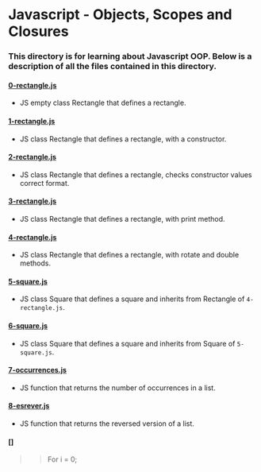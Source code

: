 # Javascript - Objects, Scopes and Closures
### This directory is for learning about Javascript OOP. Below is a description of all the files contained in this directory.

#### [0-rectangle.js](./0-rectangle.js)
* JS empty class Rectangle that defines a rectangle.

#### [1-rectangle.js](./1-rectangle.js)
* JS class Rectangle that defines a rectangle, with a constructor.

#### [2-rectangle.js](./2-rectangle.js)
* JS class Rectangle that defines a rectangle, checks constructor values correct format.

#### [3-rectangle.js](./3-rectangle.js)
* JS class Rectangle that defines a rectangle, with print method.

#### [4-rectangle.js](./4-rectangle.js)
* JS class Rectangle that defines a rectangle, with rotate and double methods.

#### [5-square.js](./5-square.js)
* JS class Square that defines a square and inherits from Rectangle of `4-rectangle.js`.

#### [6-square.js](./6-square.js)
* JS  class Square that defines a square and inherits from Square of `5-square.js`.

#### [7-occurrences.js](./7-occurrences.js)
* JS function that returns the number of occurrences in a list.

#### [8-esrever.js](./8-esrever.js)
* JS function that returns the reversed version of a list.

#### []
>> For i = 0;